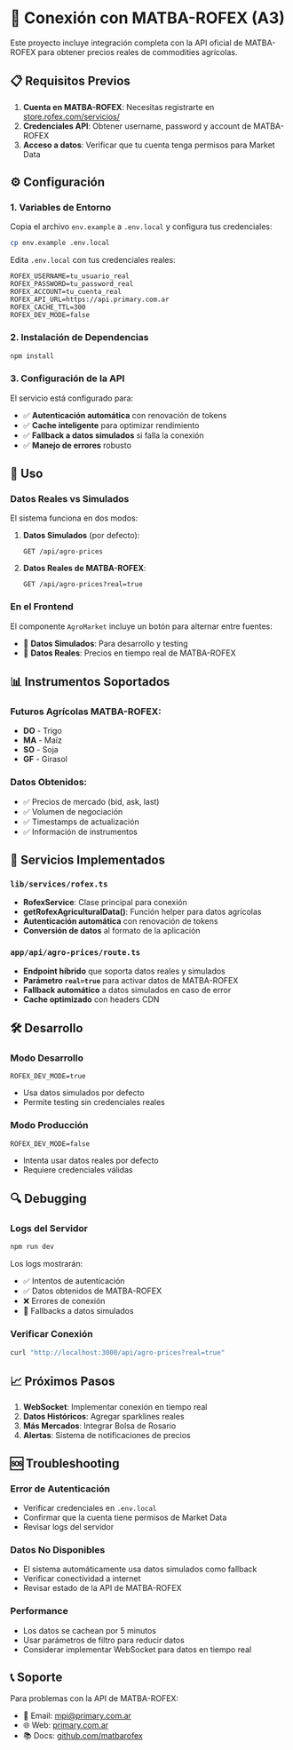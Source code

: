 # 🔗 Conexión con MATBA-ROFEX (A3)

Este proyecto incluye integración completa con la API oficial de MATBA-ROFEX para obtener precios reales de commodities agrícolas.

## 📋 Requisitos Previos

1. **Cuenta en MATBA-ROFEX**: Necesitas registrarte en [store.rofex.com/servicios/](https://store.rofex.com/servicios/)
2. **Credenciales API**: Obtener username, password y account de MATBA-ROFEX
3. **Acceso a datos**: Verificar que tu cuenta tenga permisos para Market Data

## ⚙️ Configuración

### 1. Variables de Entorno

Copia el archivo `env.example` a `.env.local` y configura tus credenciales:

```bash
cp env.example .env.local
```

Edita `.env.local` con tus credenciales reales:

```env
ROFEX_USERNAME=tu_usuario_real
ROFEX_PASSWORD=tu_password_real  
ROFEX_ACCOUNT=tu_cuenta_real
ROFEX_API_URL=https://api.primary.com.ar
ROFEX_CACHE_TTL=300
ROFEX_DEV_MODE=false
```

### 2. Instalación de Dependencias

```bash
npm install
```

### 3. Configuración de la API

El servicio está configurado para:
- ✅ **Autenticación automática** con renovación de tokens
- ✅ **Cache inteligente** para optimizar rendimiento
- ✅ **Fallback a datos simulados** si falla la conexión
- ✅ **Manejo de errores** robusto

## 🚀 Uso

### Datos Reales vs Simulados

El sistema funciona en dos modos:

1. **Datos Simulados** (por defecto):
   ```
   GET /api/agro-prices
   ```

2. **Datos Reales de MATBA-ROFEX**:
   ```
   GET /api/agro-prices?real=true
   ```

### En el Frontend

El componente `AgroMarket` incluye un botón para alternar entre fuentes:

- 🎯 **Datos Simulados**: Para desarrollo y testing
- 📡 **Datos Reales**: Precios en tiempo real de MATBA-ROFEX

## 📊 Instrumentos Soportados

### Futuros Agrícolas MATBA-ROFEX:
- **DO** - Trigo
- **MA** - Maíz  
- **SO** - Soja
- **GF** - Girasol

### Datos Obtenidos:
- ✅ Precios de mercado (bid, ask, last)
- ✅ Volumen de negociación
- ✅ Timestamps de actualización
- ✅ Información de instrumentos

## 🔧 Servicios Implementados

### `lib/services/rofex.ts`
- **RofexService**: Clase principal para conexión
- **getRofexAgriculturalData()**: Función helper para datos agrícolas
- **Autenticación automática** con renovación de tokens
- **Conversión de datos** al formato de la aplicación

### `app/api/agro-prices/route.ts`
- **Endpoint híbrido** que soporta datos reales y simulados
- **Parámetro `real=true`** para activar datos de MATBA-ROFEX
- **Fallback automático** a datos simulados en caso de error
- **Cache optimizado** con headers CDN

## 🛠️ Desarrollo

### Modo Desarrollo
```env
ROFEX_DEV_MODE=true
```
- Usa datos simulados por defecto
- Permite testing sin credenciales reales

### Modo Producción
```env
ROFEX_DEV_MODE=false
```
- Intenta usar datos reales por defecto
- Requiere credenciales válidas

## 🔍 Debugging

### Logs del Servidor
```bash
npm run dev
```

Los logs mostrarán:
- ✅ Intentos de autenticación
- ✅ Datos obtenidos de MATBA-ROFEX
- ❌ Errores de conexión
- 🔄 Fallbacks a datos simulados

### Verificar Conexión
```bash
curl "http://localhost:3000/api/agro-prices?real=true"
```

## 📈 Próximos Pasos

1. **WebSocket**: Implementar conexión en tiempo real
2. **Datos Históricos**: Agregar sparklines reales
3. **Más Mercados**: Integrar Bolsa de Rosario
4. **Alertas**: Sistema de notificaciones de precios

## 🆘 Troubleshooting

### Error de Autenticación
- Verificar credenciales en `.env.local`
- Confirmar que la cuenta tiene permisos de Market Data
- Revisar logs del servidor

### Datos No Disponibles
- El sistema automáticamente usa datos simulados como fallback
- Verificar conectividad a internet
- Revisar estado de la API de MATBA-ROFEX

### Performance
- Los datos se cachean por 5 minutos
- Usar parámetros de filtro para reducir datos
- Considerar implementar WebSocket para datos en tiempo real

## 📞 Soporte

Para problemas con la API de MATBA-ROFEX:
- 📧 Email: mpi@primary.com.ar
- 🌐 Web: [primary.com.ar](https://primary.com.ar)
- 📚 Docs: [github.com/matbarofex](https://github.com/matbarofex)





